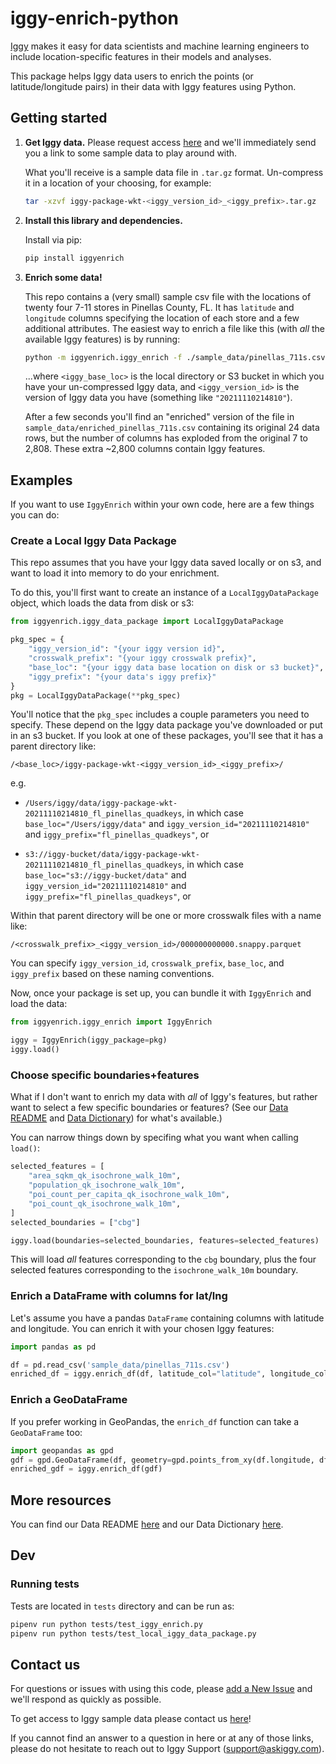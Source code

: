 # iggy-enrich-python

[Iggy](http://www.askiggy.com) makes it easy for data scientists and machine learning engineers to include location-specific features in their models and analyses. 

This package helps Iggy data users to enrich the points (or latitude/longitude pairs) in their data with Iggy features using Python.

## Getting started

1. **Get Iggy data.** Please request access [here](https://docs.askiggy.com/download/sample-data) and we'll immediately send you a link to some sample data to play around with. 

    What you'll receive is a sample data file in `.tar.gz` format. Un-compress it in a location of your choosing, for example:
    
    ```bash
    tar -xzvf iggy-package-wkt-<iggy_version_id>_<iggy_prefix>.tar.gz
    ```

2. **Install this library and dependencies.**

    Install via pip:

    ```bash
    pip install iggyenrich
    ```

3. **Enrich some data!**

    This repo contains a (very small) sample csv file with the locations of twenty four 7-11 stores in Pinellas County, FL. It has `latitude` and `longitude` columns specifying the location of each store and a few additional attributes. The easiest way to enrich a file like this (with *all* the available Iggy features) is by running:

    ```bash
    python -m iggyenrich.iggy_enrich -f ./sample_data/pinellas_711s.csv --iggy_base_loc <iggy_base_loc> --iggy_version_id <iggy_version_id>
    ```

    ...where `<iggy_base_loc>` is the local directory or S3 bucket in which you have your un-compressed Iggy data, and `<iggy_version_id>` is the version of Iggy data you have (something like `"20211110214810"`).
    
    After a few seconds you'll find an "enriched" version of the file in `sample_data/enriched_pinellas_711s.csv` containing its original 24 data rows, but the number of columns has exploded from the original 7 to 2,808. These extra ~2,800 columns contain Iggy features.

## Examples

If you want to use `IggyEnrich` within your own code, here are a few things you can do:

### Create a Local Iggy Data Package

This repo assumes that you have your Iggy data saved locally or on s3, and want to load it into memory to do your enrichment. 

To do this, you'll first want to create an instance of a `LocalIggyDataPackage` object, which loads the data from disk or s3:

```python
from iggyenrich.iggy_data_package import LocalIggyDataPackage

pkg_spec = {
    "iggy_version_id": "{your iggy version id}",
    "crosswalk_prefix": "{your iggy crosswalk prefix}",
    "base_loc": "{your iggy data base location on disk or s3 bucket}",
    "iggy_prefix": "{your data's iggy prefix}"
}
pkg = LocalIggyDataPackage(**pkg_spec)
```

You'll notice that the `pkg_spec` includes a couple parameters you need to specify. These depend on the Iggy data package you've downloaded or put in an s3 bucket. If you look at one of these packages, you'll see that it has a parent directory like:

`/<base_loc>/iggy-package-wkt-<iggy_version_id>_<iggy_prefix>/`

e.g.

- `/Users/iggy/data/iggy-package-wkt-20211110214810_fl_pinellas_quadkeys`, in which case `base_loc="/Users/iggy/data"` and `iggy_version_id="20211110214810"` and `iggy_prefix="fl_pinellas_quadkeys"`, or

- `s3://iggy-bucket/data/iggy-package-wkt-20211110214810_fl_pinellas_quadkeys`, in which case `base_loc="s3://iggy-bucket/data"` and `iggy_version_id="20211110214810"` and `iggy_prefix="fl_pinellas_quadkeys"`, or


Within that parent directory will be one or more crosswalk files with a name like:

`/<crosswalk_prefix>_<iggy_version_id>/000000000000.snappy.parquet`

You can specify `iggy_version_id`, `crosswalk_prefix`, `base_loc`, and `iggy_prefix` based on these naming conventions.

Now, once your package is set up, you can bundle it with `IggyEnrich` and load the data:

```python
from iggyenrich.iggy_enrich import IggyEnrich

iggy = IggyEnrich(iggy_package=pkg)
iggy.load()
```

### Choose specific boundaries+features 

What if I don't want to enrich my data with *all* of Iggy's features, but rather want to select a few specific boundaries or features? (See our [Data README](https://www.askiggy.com/place-data-readme) and [Data Dictionary](https://docs.askiggy.com/reference/data-dictionary)) for what's available.)


You can narrow things down by specifing what you want when calling `load()`:

```python
selected_features = [
    "area_sqkm_qk_isochrone_walk_10m",
    "population_qk_isochrone_walk_10m",
    "poi_count_per_capita_qk_isochrone_walk_10m",
    "poi_count_qk_isochrone_walk_10m",
]
selected_boundaries = ["cbg"]

iggy.load(boundaries=selected_boundaries, features=selected_features)
```

This will load *all* features corresponding to the `cbg` boundary, plus the four selected features corresponding to the `isochrone_walk_10m` boundary.

### Enrich a DataFrame with columns for lat/lng

Let's assume you have a pandas `DataFrame` containing columns with latitude and longitude. You can enrich it with your chosen Iggy features:

```python
import pandas as pd

df = pd.read_csv('sample_data/pinellas_711s.csv')
enriched_df = iggy.enrich_df(df, latitude_col="latitude", longitude_col="longitude")
```

### Enrich a GeoDataFrame

If you prefer working in GeoPandas, the `enrich_df` function can take a `GeoDataFrame` too:

```python
import geopandas as gpd
gdf = gpd.GeoDataFrame(df, geometry=gpd.points_from_xy(df.longitude, df.latitude), crs="WGS84")
enriched_gdf = iggy.enrich_df(gdf)
```

## More resources

You can find our Data README [here](https://www.askiggy.com/place-data-readme) and our Data Dictionary [here](https://docs.askiggy.com/reference/data-dictionary).

## Dev

### Running tests

Tests are located in `tests` directory and can be run as:

```sh
pipenv run python tests/test_iggy_enrich.py
pipenv run python tests/test_local_iggy_data_package.py
```

## Contact us

For questions or issues with using this code, please [add a New Issue](https://github.com/askiggy/iggy-enrich-python/issues/new) and we'll respond as quickly as possible.

To get access to Iggy sample data please contact us [here](https://www.askiggy.com/contact)!

If you cannot find an answer to a question in here or at any of those links, please do not hesitate to reach out to Iggy Support (support@askiggy.com).
